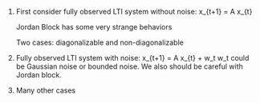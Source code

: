 1. First consider fully observed LTI system without noise: x_{t+1} =  A x_{t}
   
    Jordan Block has some very strange behaviors
   
   Two cases: diagonalizable and non-diagonalizable 
3. Fully observed LTI system with noise: x_{t+1} =  A x_{t} + w_t
   w_t could be Gaussian noise or bounded noise. We also should be careful with Jordan block.
4. Many other cases
